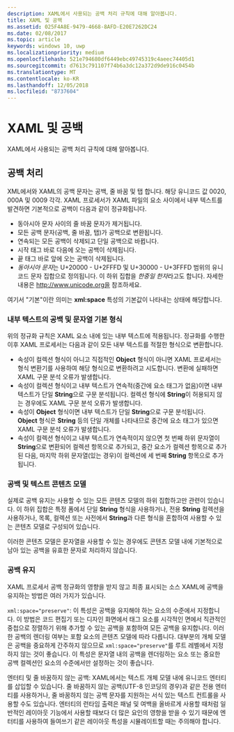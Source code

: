 ```yaml
---
description: XAML에서 사용되는 공백 처리 규칙에 대해 알아봅니다.
title: XAML 및 공백
ms.assetid: 025F4A8E-9479-4668-8AFD-E20E7262DC24
ms.date: 02/08/2017
ms.topic: article
keywords: windows 10, uwp
ms.localizationpriority: medium
ms.openlocfilehash: 521e794680df6449ebc49745319c4aeec74405d1
ms.sourcegitcommit: d7613c791107f74b6a3dc12a372d9de916c0454b
ms.translationtype: MT
ms.contentlocale: ko-KR
ms.lasthandoff: 12/05/2018
ms.locfileid: "8737604"
---
```

# <a name="xaml-and-whitespace"></a>XAML 및 공백


XAML에서 사용되는 공백 처리 규칙에 대해 알아봅니다.

## <a name="whitespace-processing"></a>공백 처리

XML에서와 XAML의 공백 문자는 공백, 줄 바꿈 및 탭 합니다. 해당 유니코드 값 0020, 000A 및 0009 각각. XAML 프로세서가 XAML 파일의 요소 사이에서 내부 텍스트를 발견하면 기본적으로 공백이 다음과 같이 정규화됩니다.

-   동아시아 문자 사이의 줄 바꿈 문자가 제거됩니다.
-   모든 공백 문자(공백, 줄 바꿈, 탭)가 공백으로 변환됩니다.
-   연속되는 모든 공백이 삭제되고 단일 공백으로 바뀝니다.
-   시작 태그 바로 다음에 오는 공백이 삭제됩니다.
-   끝 태그 바로 앞에 오는 공백이 삭제됩니다.
-   *동아시아 문자*는 U+20000 - U+2FFFD 및 U+30000 - U+3FFFD 범위의 유니코드 문자 집합으로 정의됩니다. 이 하위 집합을 *한중일 한자*라고도 합니다. 자세한 내용은 http://www.unicode.org을 참조하세요.

여기서 "기본"이란 의미는 **xml:space** 특성의 기본값이 나타내는 상태에 해당합니다.

### <a name="whitespace-in-inner-text-and-string-primitives"></a>내부 텍스트의 공백 및 문자열 기본 형식

위의 정규화 규칙은 XAML 요소 내에 있는 내부 텍스트에 적용됩니다. 정규화를 수행한 이후 XAML 프로세서는 다음과 같이 모든 내부 텍스트를 적절한 형식으로 변환합니다.

-   속성이 컬렉션 형식이 아니고 직접적인 **Object** 형식이 아니면 XAML 프로세서는 형식 변환기를 사용하여 해당 형식으로 변환하려고 시도합니다. 변환에 실패하면 XAML 구문 분석 오류가 발생합니다.
-   속성이 컬렉션 형식이고 내부 텍스트가 연속적(중간에 요소 태그가 없음)이면 내부 텍스트가 단일 **String**으로 구문 분석됩니다. 컬렉션 형식에 **String**이 허용되지 않는 경우에도 XAML 구문 분석 오류가 발생합니다.
-   속성이 **Object** 형식이면 내부 텍스트가 단일 **String**으로 구문 분석됩니다. **Object** 형식은 **String** 등의 단일 개체를 나타내므로 중간에 요소 태그가 있으면 XAML 구문 분석 오류가 발생합니다.
-   속성이 컬렉션 형식이고 내부 텍스트가 연속적이지 않으면 첫 번째 하위 문자열이 **String**으로 변환되어 컬렉션 항목으로 추가되고, 중간 요소가 컬렉션 항목으로 추가된 다음, 마지막 하위 문자열(있는 경우)이 컬렉션에 세 번째 **String** 항목으로 추가됩니다.

### <a name="whitespace-and-text-content-models"></a>공백 및 텍스트 콘텐츠 모델

실제로 공백 유지는 사용할 수 있는 모든 콘텐츠 모델의 하위 집합하고만 관련이 있습니다. 이 하위 집합은 특정 폼에서 단일 **String** 형식을 사용하거나, 전용 **String** 컬렉션을 사용하거나, 목록, 컬렉션 또는 사전에서 **String**과 다른 형식을 혼합하여 사용할 수 있는 콘텐츠 모델로 구성되어 있습니다.

이러한 콘텐츠 모델은 문자열을 사용할 수 있는 경우에도 콘텐츠 모델 내에 기본적으로 남아 있는 공백을 유효한 문자로 처리하지 않습니다.

### <a name="preserving-whitespace"></a>공백 유지

XAML 프로세서 공백 정규화의 영향을 받지 않고 최종 표시되는 소스 XAML에 공백을 유지하는 방법은 여러 가지가 있습니다.

`xml:space="preserve"`: 이 특성은 공백을 유지해야 하는 요소의 수준에서 지정합니다. 이 방법은 코드 편집기 또는 디자인 화면에서 태그 요소를 시각적인 면에서 직관적인 중첩으로 정렬하기 위해 추가할 수 있는 공백을 포함하여 모든 공백을 유지합니다. 이러한 공백의 렌더링 여부는 포함 요소의 콘텐츠 모델에 따라 다릅니다. 대부분의 개체 모델은 공백을 중요하게 간주하지 않으므로 `xml:space="preserve"`를 루트 레벨에서 지정하지 않는 것이 좋습니다. 이 특성은 문자열 내의 공백을 렌더링하는 요소 또는 중요한 공백 컬렉션인 요소의 수준에서만 설정하는 것이 좋습니다.

엔터티 및 줄 바꿈하지 않는 공백: XAML에서는 텍스트 개체 모델 내에 유니코드 엔터티를 삽입할 수 있습니다. 줄 바꿈하지 않는 공백(UTF-8 인코딩의 경우)과 같은 전용 엔터티를 사용하거나, 줄 바꿈하지 않는 공백 문자를 지원하는 서식 있는 텍스트 컨트롤을 사용할 수도 있습니다. 엔터티의 런타임 출력은 패널 및 여백을 올바르게 사용할 때처럼 일반적인 레이아웃 기능에서 사용할 때보다 더 많은 요인의 영향을 받을 수 있기 때문에 엔터티를 사용하여 들여쓰기 같은 레이아웃 특성을 시뮬레이트할 때는 주의해야 합니다.

